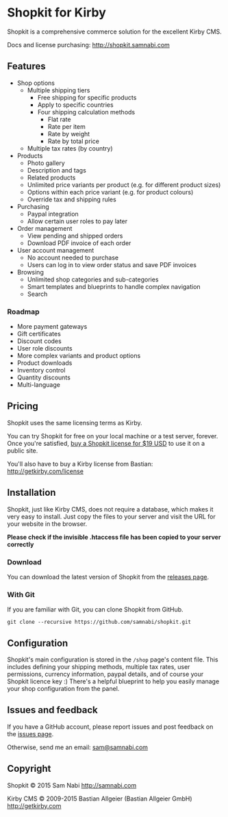 # Shopkit for Kirby

Shopkit is a comprehensive commerce solution for the excellent Kirby CMS.

Docs and license purchasing: <http://shopkit.samnabi.com>

## Features

- Shop options
    - Multiple shipping tiers
        - Free shipping for specific products
        - Apply to specific countries
        - Four shipping calculation methods
            - Flat rate
            - Rate per item
            - Rate by weight
            - Rate by total price
    - Multiple tax rates (by country)
- Products
    - Photo gallery
    - Description and tags
    - Related products
    - Unlimited price variants per product (e.g. for different product sizes)
    - Options within each price variant (e.g. for product colours)
    - Override tax and shipping rules
- Purchasing
    - Paypal integration
    - Allow certain user roles to pay later
- Order management
    - View pending and shipped orders
    - Download PDF invoice of each order
- User account management
    - No account needed to purchase
    - Users can log in to view order status and save PDF invoices
- Browsing
    - Unlimited shop categories and sub-categories
    - Smart templates and blueprints to handle complex navigation
    - Search

### Roadmap

- More payment gateways
- Gift certificates
- Discount codes
- User role discounts
- More complex variants and product options
- Product downloads
- Inventory control
- Quantity discounts
- Multi-language

## Pricing

Shopkit uses the same licensing terms as Kirby.

You can try Shopkit for free on your local machine or a test server, forever. Once you're satisfied, [buy a Shopkit license for $19 USD](http://shopkit.samnabi.com) to use it on a public site.

You'll also have to buy a Kirby license from Bastian: <http://getkirby.com/license>

## Installation

Shopkit, just like Kirby CMS, does not require a database, which makes it very easy to install. Just copy the files to your server and visit the URL for your website in the browser.

**Please check if the invisible .htaccess file has been copied to your server correctly**

### Download

You can download the latest version of Shopkit from the [releases page](https://github.com/samnabi/shopkit/releases).

### With Git

If you are familiar with Git, you can clone Shopkit from GitHub.

    git clone --recursive https://github.com/samnabi/shopkit.git

## Configuration

Shopkit's main configuration is stored in the `/shop` page's content file. This includes defining your shipping methods, multiple tax rates, user permissions, currency information, paypal details, and of course your Shopkit licence key :) There's a helpful blueprint to help you easily manage your shop configuration from the panel.

## Issues and feedback

If you have a GitHub account, please report issues and post feedback on the [issues page](https://github.com/samnabi/shopkit/issues).

Otherwise, send me an email: <sam@samnabi.com>

## Copyright

Shopkit © 2015 Sam Nabi <http://samnabi.com>

Kirby CMS © 2009-2015 Bastian Allgeier (Bastian Allgeier GmbH) <http://getkirby.com>